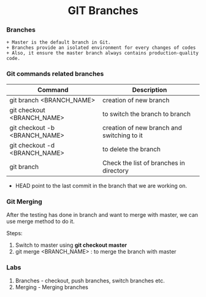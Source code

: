 <h1 align="center"> GIT Branches </h1>

### Branches
	+ Master is the default branch in Git.
	+ Branches provide an isolated environment for every changes of codes
	+ Also, it ensure the master branch always contains production-quality code.

### Git commands related branches

| Command | Description |
|------|-------|
| git branch <BRANCH_NAME> | creation of new branch  |
| git checkout <BRANCH_NAME> | to switch the branch to branch |
| git checkout -b <BRANCH_NAME> | creation of new branch and switching to it |
| git checkout -d <BRANCH_NAME> | to delete the branch |
| git branch | Check the list of branches in directory |

* HEAD point to the last commit in the branch that we are working on.

### Git Merging

After the testing has done in branch and want to merge with master, we can use merge method to do it.

Steps:
1. Switch to master using **git checkout master**
2. git merge <BRANCH_NAME> :  to merge the branch with master


### Labs

1. Branches - checkout, push branches, switch branches etc.
2. Merging - Merging branches

